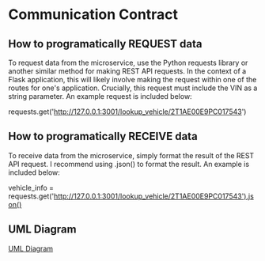 # Communication Contract

## How to programatically REQUEST data
To request data from the microservice, use the Python requests library or another similar method for making REST API requests.
In the context of a Flask application, this will likely involve making the request within one of the routes for one's application.
Crucially, this request must include the VIN as a string parameter. An example request is included below:

requests.get('http://127.0.0.1:3001/lookup_vehicle/2T1AE00E9PC017543')

## How to programatically RECEIVE data
To receive data from the microservice, simply format the result of the REST API request. I recommend using .json() to format the result.
An example is included below:

vehicle_info = requests.get('http://127.0.0.1:3001/lookup_vehicle/2T1AE00E9PC017543').json()

## UML Diagram
[UML Diagram](./Microservice%20A%20UML.jpg)
